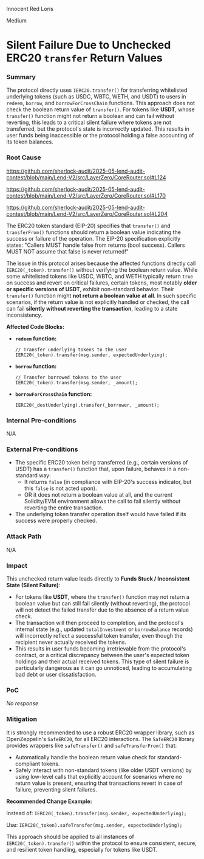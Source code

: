 Innocent Red Loris

Medium

# Silent Failure Due to Unchecked ERC20 `transfer` Return Values

### Summary

The protocol directly uses `IERC20.transfer()` for transferring whitelisted underlying tokens (such as USDC, WBTC, WETH, and USDT) to users in `redeem`, `borrow`, and `borrowForCrossChain` functions. This approach does not check the boolean return value of `transfer()`. For tokens like **USDT**, whose `transfer()` function might not return a boolean and can fail without reverting, this leads to a critical silent failure where tokens are not transferred, but the protocol's state is incorrectly updated. This results in user funds being inaccessible or the protocol holding a false accounting of its token balances.

### Root Cause

https://github.com/sherlock-audit/2025-05-lend-audit-contest/blob/main/Lend-V2/src/LayerZero/CoreRouter.sol#L124

https://github.com/sherlock-audit/2025-05-lend-audit-contest/blob/main/Lend-V2/src/LayerZero/CoreRouter.sol#L170

https://github.com/sherlock-audit/2025-05-lend-audit-contest/blob/main/Lend-V2/src/LayerZero/CoreRouter.sol#L204

The ERC20 token standard (EIP-20) specifies that `transfer()` and `transferFrom()` functions should return a boolean value indicating the success or failure of the operation. The EIP-20 specification explicitly states: "Callers MUST handle false from returns (bool success). Callers MUST NOT assume that false is never returned!"

The issue in this protocol arises because the affected functions directly call `IERC20(_token).transfer()` without verifying the boolean return value. While some whitelisted tokens like USDC, WBTC, and WETH typically return `true` on success and revert on critical failures, certain tokens, most notably **older or specific versions of USDT**, exhibit non-standard behavior. Their `transfer()` function might **not return a boolean value at all**. In such specific scenarios, if the return value is not explicitly handled or checked, the call can fail **silently without reverting the transaction**, leading to a state inconsistency.

**Affected Code Blocks:**

* **`redeem` function:**
    ```solidity
    // Transfer underlying tokens to the user
    IERC20(_token).transfer(msg.sender, expectedUnderlying);
    ```
* **`borrow` function:**
    ```solidity
    // Transfer borrowed tokens to the user
    IERC20(_token).transfer(msg.sender, _amount);
    ```
* **`borrowForCrossChain` function:**
    ```solidity
    IERC20(_destUnderlying).transfer(_borrower, _amount);
    ```


### Internal Pre-conditions

N/A

### External Pre-conditions

* The specific ERC20 token being transferred (e.g., certain versions of USDT) has a `transfer()` function that, upon failure, behaves in a non-standard way:
    * It returns `false` (in compliance with EIP-20's success indicator, but this `false` is not acted upon).
    * OR it does not return a boolean value at all, and the current Solidity/EVM environment allows the call to fail silently without reverting the entire transaction.
* The underlying token transfer operation itself would have failed if its success were properly checked.

### Attack Path

N/A

### Impact

This unchecked return value leads directly to **Funds Stuck / Inconsistent State (Silent Failure)**:

* For tokens like **USDT**, where the `transfer()` function may not return a boolean value but can still fail silently (without reverting), the protocol will not detect the failed transfer due to the absence of a return value check.
* The transaction will then proceed to completion, and the protocol's internal state (e.g., updated `totalInvestment` or `borrowBalance` records) will incorrectly reflect a successful token transfer, even though the recipient never actually received the tokens.
* This results in user funds becoming irretrievable from the protocol's contract, or a critical discrepancy between the user's expected token holdings and their actual received tokens. This type of silent failure is particularly dangerous as it can go unnoticed, leading to accumulating bad debt or user dissatisfaction.

### PoC

_No response_

### Mitigation

It is strongly recommended to use a robust ERC20 wrapper library, such as OpenZeppelin's `SafeERC20`, for all ERC20 interactions. The `SafeERC20` library provides wrappers like `safeTransfer()` and `safeTransferFrom()` that:
* Automatically handle the boolean return value check for standard-compliant tokens.
* Safely interact with non-standard tokens (like older USDT versions) by using low-level calls that explicitly account for scenarios where no return value is present, ensuring that transactions revert in case of failure, preventing silent failures.

**Recommended Change Example:**

Instead of:
`IERC20(_token).transfer(msg.sender, expectedUnderlying);`

Use:
`IERC20(_token).safeTransfer(msg.sender, expectedUnderlying);`

This approach should be applied to all instances of `IERC20(_token).transfer()` within the protocol to ensure consistent, secure, and resilient token handling, especially for tokens like USDT.